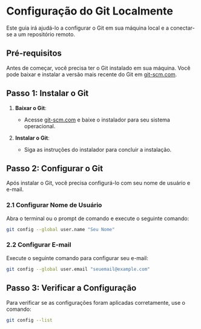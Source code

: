 # Configuração do Git Localmente

Este guia irá ajudá-lo a configurar o Git em sua máquina local e a conectar-se a um repositório remoto.

## Pré-requisitos

Antes de começar, você precisa ter o Git instalado em sua máquina. Você pode baixar e instalar a versão mais recente do Git em [git-scm.com](https://git-scm.com/).

## Passo 1: Instalar o Git

1. **Baixar o Git**:
   - Acesse [git-scm.com](https://git-scm.com/) e baixe o instalador para seu sistema operacional.

2. **Instalar o Git**:
   - Siga as instruções do instalador para concluir a instalação.

## Passo 2: Configurar o Git

Após instalar o Git, você precisa configurá-lo com seu nome de usuário e e-mail.

### 2.1 Configurar Nome de Usuário

Abra o terminal ou o prompt de comando e execute o seguinte comando:

```bash
git config --global user.name "Seu Nome"
```

### 2.2 Configurar E-mail

Execute o seguinte comando para configurar seu e-mail:

```bash
git config --global user.email "seuemail@example.com"
```
## Passo 3: Verificar a Configuração
Para verificar se as configurações foram aplicadas corretamente, use o comando:

```bash
git config --list
```